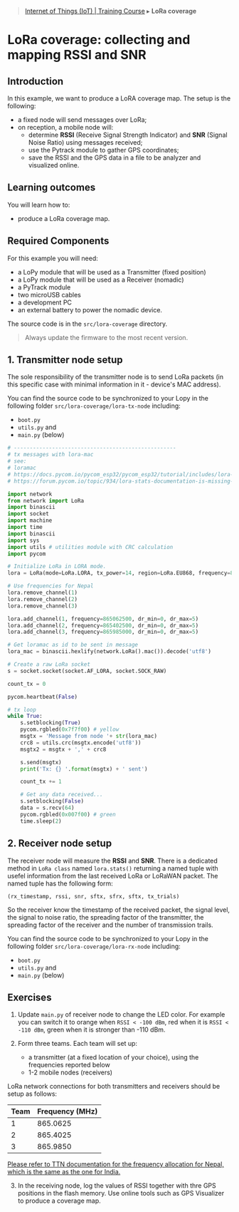 > [Internet of Things (IoT) | Training Course](lora-coverage.md) ▸ **LoRa coverage**

# LoRa coverage: collecting and mapping RSSI and SNR

## Introduction
In this example, we want to produce a LoRA coverage map. The setup is the following:

* a fixed node will send messages over LoRa;
* on reception, a mobile node will:
    * determine **RSSI** (Receive Signal Strength Indicator) and **SNR** (Signal Noise Ratio) using messages received;
    * use the Pytrack module to gather GPS coordinates;
    * save the RSSI and the GPS data in a file to be analyzer and visualized online.


## Learning outcomes

You will learn how to:

* produce a LoRa coverage map.

## Required Components

For this example you will need:

- a LoPy module that will be used as a Transmitter (fixed position)
- a LoPy module that will be used as a Receiver (nomadic)
- a PyTrack module
- two microUSB cables
- a development PC
- an external battery to power the nomadic device.

The source code is in the `src/lora-coverage` directory.

> Always update the firmware to the most recent version.



## 1. Transmitter node setup
The sole responsibility of the transmitter node is to send LoRa packets (in this specific case with minimal information in it - device's MAC address).

You can find the source code to be synchronized to your Lopy in the following folder `src/lora-coverage/lora-tx-node` including:

* `boot.py`
* `utils.py` and
* `main.py` (below)


```python
# ---------------------------------------------------
# tx messages with lora-mac
# see:
# loramac
# https://docs.pycom.io/pycom_esp32/pycom_esp32/tutorial/includes/lora-mac.html
# https://forum.pycom.io/topic/934/lora-stats-documentation-is-missing-the-parameter-must-passed/2

import network
from network import LoRa
import binascii
import socket
import machine
import time
import binascii
import sys
import utils # utilities module with CRC calculation
import pycom

# Initialize LoRa in LORA mode.
lora = LoRa(mode=LoRa.LORA, tx_power=14, region=LoRa.EU868, frequency=865062500)

# Use frequencies for Nepal
lora.remove_channel(1)
lora.remove_channel(2)
lora.remove_channel(3)

lora.add_channel(1, frequency=865062500, dr_min=0, dr_max=5)
lora.add_channel(2, frequency=865402500, dr_min=0, dr_max=5)
lora.add_channel(3, frequency=865985000, dr_min=0, dr_max=5)

# Get loramac as id to be sent in message
lora_mac = binascii.hexlify(network.LoRa().mac()).decode('utf8')

# Create a raw LoRa socket
s = socket.socket(socket.AF_LORA, socket.SOCK_RAW)

count_tx = 0

pycom.heartbeat(False)

# tx loop
while True:
    s.setblocking(True)
    pycom.rgbled(0x7f7f00) # yellow
    msgtx = 'Message from node '+ str(lora_mac)
    crc8 = utils.crc(msgtx.encode('utf8'))
    msgtx2 = msgtx + ',' + crc8

    s.send(msgtx)
    print('Tx: {} '.format(msgtx) + ' sent')

    count_tx += 1

    # Get any data received...
    s.setblocking(False)
    data = s.recv(64)
    pycom.rgbled(0x007f00) # green
    time.sleep(2)
```

## 2. Receiver node setup

The receiver node will measure the **RSSI** and **SNR**. There is a dedicated method in `LoRa class` named `lora.stats()` returning a named tuple with usefel information from the last received LoRa or LoRaWAN packet. The named tuple has the following form:

```
(rx_timestamp, rssi, snr, sftx, sfrx, sftx, tx_trials)
```
So the receiver know the timestamp of the received packet, the signal level, the signal to noise ratio, the spreading factor of the transmitter, the spreading factor of the receiver and the number of transmission trails.

You can find the source code to be synchronized to your Lopy in the following folder `src/lora-coverage/lora-rx-node` including:
* `boot.py`
* `utils.py` and
* `main.py` (below)


## Exercises

1. Update `main.py` of receiver node to change the LED color. For example you can switch it to orange when `RSSI < -100 dBm`, red when it is `RSSI < -110 dBm`, green when it is stronger than -110 dBm.

2. Form three teams. Each team will set up:

    * a transmitter (at a fixed location of your choice), using the frequencies reported below
    * 1-2 mobile nodes (receivers) 

LoRa network connections for both transmitters and receivers should be setup as follows:

| Team   |  Frequency (MHz)  |
| ------ | -----------------|
| 1      | 865.0625              |
| 2      | 865.4025             |
| 3      | 865.9850              |


[Please refer to TTN documentation for the frequency allocation for Nepal, which is the same as the one for India.](https://www.thethingsnetwork.org/wiki/LoRaWAN/Frequencies/Frequency-Plans)


3. In the receiving node, log the values of RSSI together with thre GPS positions in the flash memory. Use online tools such as GPS Visualizer to produce a coverage map.